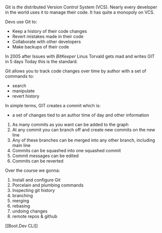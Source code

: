 Git is *the* distributed Version Control System (VCS). 
Nearly every developer in the world uses it to manage their code. 
It has quite a monopoly on VCS. 

Devs use Git to:
- Keep a history of their code changes
- Revert mistakes made in their code
- Collaborate with other developers
- Make backups of their code

In 2005 after Issues with *BitKeeper* Linus Torvald gets mad and writes GIT in 5 days
Today this is the standard.

Git allows you to track code changes over time by author with a set of commands to:
- search
- manipulate
- revert history

In simple terms, GIT creates a commit which is:
- a set of changes tied to an author time of day and other information 

1. As many commits as you want can be added to the graph
2. At any commit you can branch off and create new commits on the new line 
3. Any of these branches can be merged into any other branch, including main line
4. Commits can be squashed into one squashed commit
5. Commit messages can be edited
6. Commits can be reverted

Over the course we gonna:
1. Install and configure Git
2. Porcelain and plumbing commands
3. Inspecting git history
4. branching
5. merging
6. rebasing
7. undoing changes
8. remote repos & github

[[Boot.Dev CLI]]
